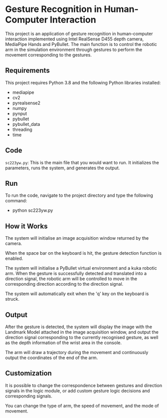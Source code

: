 # Gesture Recognition in Human-Computer Interaction

This project is an application of gesture recognition in human-computer interaction implemented using Intel RealSense D455 depth camera, MediaPipe Hands and PyBullet. The main function is to control the robotic arm in the simulation environment through gestures to perform the movement corresponding to the gestures.

## Requirements
This project requires Python 3.8 and the following Python libraries installed:
- mediapipe
- cv2
- pyrealsense2
- numpy
- pynput
- pybullet
- pybullet_data
- threading
- time

## Code
`sc223yw.py`: This is the main file that you would want to run. It initializes the parameters, runs the system, and generates the output.

## Run
To run the code, navigate to the project directory and type the following command:
- python sc223yw.py

## How it Works
The system will initialise an image acquisition window returned by the camera.

When the space bar on the keyboard is hit, the gesture detection function is enabled.

The system will initialise a PyBullet virtual environment and a kuka robotic arm. When the gesture is successfully detected and translated into a direction signal, the robotic arm will be controlled to move in the corresponding direction according to the direction signal.

The system will automatically exit when the 'q' key on the keyboard is struck.

## Output
After the gesture is detected, the system will display the image with the Landmark Model attached in the image acquisition window, and output the direction signal corresponding to the currently recognised gesture, as well as the depth information of the wrist area in the console.

The arm will draw a trajectory during the movement and continuously output the coordinates of the end of the arm.

## Customization
It is possible to change the correspondence between gestures and direction signals in the logic module, or add custom gesture logic decisions and corresponding signals.

You can change the type of arm, the speed of movement, and the mode of movement.
